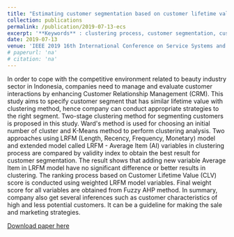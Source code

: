 ```yaml
---
title: "Estimating customer segmentation based on customer lifetime value using two-stage clustering method"
collection: publications
permalink: /publication/2019-07-13-ecs
excerpt: '**Keywords** : clustering process, customer segmentation, customer characteristics, two-stage clustering method, customer interactions, customer relationship management, customer segment, similar lifetime value, clustering analysis, fuzzy AHP method, weighted LRFM model, customer lifetime value score, average item variables, marketing strategies'
date: 2019-07-13
venue: 'IEEE 2019 16th International Conference on Service Systems and Service Management (ICSSSM)'
# paperurl: 'na'
# citation: 'na'
---
```

In order to cope with the competitive environment related to beauty industry sector in Indonesia, companies need to manage and evaluate customer interactions by enhancing Customer Relationship Management (CRM). This study aims to specify customer segment that has similar lifetime value with clustering method, hence company can conduct appropriate strategies to the right segment. Two-stage clustering method for segmenting customers is proposed in this study. Ward's method is used for choosing an initial number of cluster and K-Means method to perform clustering analysis. Two approaches using LRFM (Length, Recency, Frequency, Monetary) model and extended model called LRFM - Average Item (AI) variables in clustering process are compared by validity index to obtain the best result for customer segmentation. The result shows that adding new variable Average Item in LRFM model have no significant difference or better results in clustering. The ranking process based on Customer Lifetime Value (CLV) score is conducted using weighted LRFM model variables. Final weight score for all variables are obtained from Fuzzy AHP method. In summary, company also get several inferences such as customer characteristics of high and less potential customers. It can be a guideline for making the sale and marketing strategies.

[Download paper here](https://ieeexplore.ieee.org/abstract/document/8887704/)